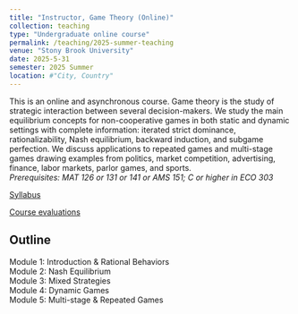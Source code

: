 ```yaml
---
title: "Instructor, Game Theory (Online)"
collection: teaching
type: "Undergraduate online course"
permalink: /teaching/2025-summer-teaching
venue: "Stony Brook University"
date: 2025-5-31
semester: 2025 Summer
location: #"City, Country"
---
```


This is an online and asynchronous course. Game theory is the study of strategic interaction between several decision-makers. We study the main equilibrium concepts for non-cooperative games in both static and dynamic settings with complete information: iterated strict dominance, rationalizability, Nash equilibrium, backward induction, and subgame perfection. We discuss applications to repeated games and multi-stage games drawing examples from politics, market competition, advertising, finance, labor markets, parlor games, and sports. <br>
*Prerequisites:  MAT 126 or 131 or 141 or AMS 151; C or higher in ECO 303*

[Syllabus](/files/ECO355_AMS335_Syllabus_Summer2025.pdf)

[Course evaluations](/files/2025-Summer-Eval.pdf)

Outline
---
Module 1: Introduction & Rational Behaviors <br>
Module 2: Nash Equilibrium <br>
Module 3: Mixed Strategies <br>
Module 4: Dynamic Games <br>
Module 5: Multi-stage & Repeated Games <br>
